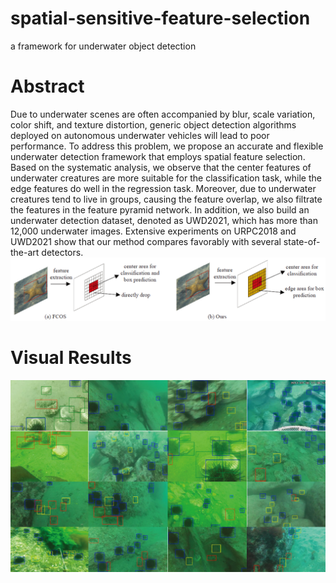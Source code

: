 # spatial-sensitive-feature-selection
a framework for underwater object detection
# Abstract
Due to underwater scenes are often accompanied by blur, scale variation, color shift, and texture distortion, generic object detection algorithms deployed on autonomous underwater vehicles will lead to poor performance. To address this problem, we propose an accurate and flexible underwater detection framework that employs spatial feature selection. Based on the systematic analysis, we observe that the center features of underwater creatures are more suitable for the classification task, while the edge features do well in the regression task. Moreover, due to underwater creatures tend to live in groups, causing the feature overlap, we also filtrate the features in the feature pyramid network. In addition, we also build an underwater detection dataset, denoted as UWD2021, which has more than 12,000 underwater images. Extensive experiments on URPC2018 and UWD2021 show that our method compares favorably with several state-of-the-art detectors.
![picture](https://github.com/caiduoduo12138/spatial-sensitive-feature-selection/blob/main/img1.png)
# Visual Results
![picture](https://github.com/caiduoduo12138/spatial-sensitive-feature-selection/blob/main/img2.png)
